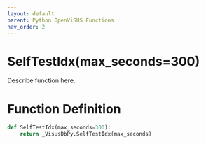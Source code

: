 ```yaml
---
layout: default
parent: Python OpenViSUS Functions
nav_order: 2
---
```


# SelfTestIdx(max_seconds=300)

Describe function here.

# Function Definition

```python
def SelfTestIdx(max_seconds=300):
    return _VisusDbPy.SelfTestIdx(max_seconds)
```